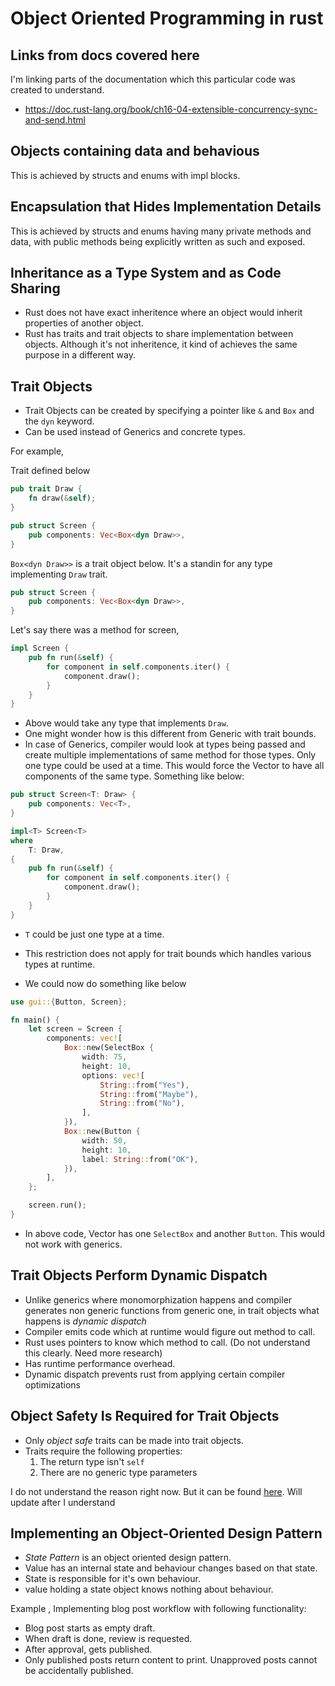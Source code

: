 # Object Oriented Programming in rust

## Links from docs covered here

I'm linking parts of the documentation which this particular code was created to understand.

- <https://doc.rust-lang.org/book/ch16-04-extensible-concurrency-sync-and-send.html>

## Objects containing data and behavious

This is achieved by structs and enums with impl blocks.

## Encapsulation that Hides Implementation Details

This is achieved by structs and enums having many private methods and data, with public methods being explicitly written as such and exposed.

## Inheritance as a Type System and as Code Sharing

- Rust does not have exact inheritence where an object would inherit properties of another object.
- Rust has traits and trait objects to share implementation between objects. Although it's not inheritence, it kind of achieves the same purpose in a different way.

## Trait Objects

- Trait Objects can be created by specifying a pointer like `&` and `Box` and the `dyn` keyword.
- Can be used instead of Generics and concrete types.

For example,

Trait defined below

```rust
pub trait Draw {
    fn draw(&self);
}
```

```rust
pub struct Screen {
    pub components: Vec<Box<dyn Draw>>,
}
```

`Box<dyn Draw>>` is a trait object below. It's a standin for any type implementing `Draw` trait.

```rust
pub struct Screen {
    pub components: Vec<Box<dyn Draw>>,
}
```

Let's say there was a method for screen,

```rust
impl Screen {
    pub fn run(&self) {
        for component in self.components.iter() {
            component.draw();
        }
    }
}
```

- Above would take any type that implements `Draw`.
- One might wonder how is this different from Generic with trait bounds.
- In case of Generics, compiler would look at types being passed and create multiple implementations of same method for those types. Only one type could be used at a time. This would force the Vector to have all components of the same type. Something like below:

```rust
pub struct Screen<T: Draw> {
    pub components: Vec<T>,
}

impl<T> Screen<T>
where
    T: Draw,
{
    pub fn run(&self) {
        for component in self.components.iter() {
            component.draw();
        }
    }
}
```

- `T` could be just one type at a time.

- This restriction does not apply for trait bounds which handles various types at runtime.
- We could now do something like below

```rust
use gui::{Button, Screen};

fn main() {
    let screen = Screen {
        components: vec![
            Box::new(SelectBox {
                width: 75,
                height: 10,
                options: vec![
                    String::from("Yes"),
                    String::from("Maybe"),
                    String::from("No"),
                ],
            }),
            Box::new(Button {
                width: 50,
                height: 10,
                label: String::from("OK"),
            }),
        ],
    };

    screen.run();
}
```

- In above code, Vector has one `SelectBox` and another `Button`. This would not work with generics.

## Trait Objects Perform Dynamic Dispatch

- Unlike generics where monomorphization happens and compiler generates non generic functions from generic one, in trait objects what happens is *dynamic dispatch*
- Compiler emits code which at runtime would figure out method to call.
- Rust uses pointers to know which method to call. (Do not understand this clearly. Need more research)
- Has runtime performance overhead.
- Dynamic dispatch prevents rust from applying certain compiler optimizations

## Object Safety Is Required for Trait Objects

- Only *object safe* traits can be made into trait objects.
- Traits require the following properties:
     1. The return type isn't `self`
     2. There are no generic type parameters

I do not understand the reason right now. But it can be found [here](https://doc.rust-lang.org/book/ch17-02-trait-objects.html#object-safety-is-required-for-trait-objects). Will update after I understand

## Implementing an Object-Oriented Design Pattern

- *State Pattern* is an object oriented design pattern.
- Value has an internal state and behaviour changes based on that state.
- State is responsible for it's own behaviour.
- value holding a state object knows nothing about behaviour.

Example , Implementing blog post workflow with following functionality:

- Blog post starts as empty draft.
- When draft is done, review is requested.
- After approval, gets published.
- Only published posts return content to print. Unapproved posts cannot be accidentally published.

